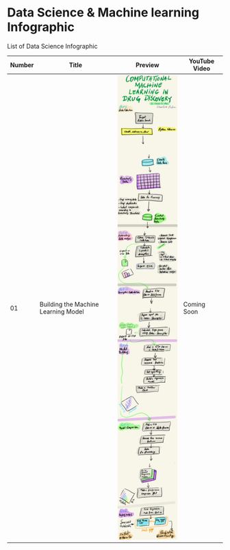 # Data Science & Machine learning Infographic
List of Data Science Infographic

Number | Title | Preview | YouTube Video
---|---|---|---
01 | Building the Machine Learning Model | <img src="Computational ML model.jpg" alt="Building the Machine Learning Model" title="Building the Machine Learning Model" width="200" /> | Coming Soon
